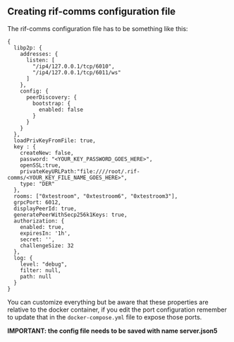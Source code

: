 ## Creating rif-comms configuration file

The rif-comms configuration file has to be something like this:

```json5
{
  libp2p: {
    addresses: {
      listen: [
        "/ip4/127.0.0.1/tcp/6010",
        "/ip4/127.0.0.1/tcp/6011/ws"
      ]
    },
    config: {
      peerDiscovery: {
        bootstrap: {
          enabled: false
        }
      }
    }
  },
  loadPrivKeyFromFile: true,
  key : {
    createNew: false,
    password: "<YOUR_KEY_PASSWORD_GOES_HERE>",
    openSSL:true,
    privateKeyURLPath:"file:////root/.rif-comms/<YOUR_KEY_FILE_NAME_GOES_HERE>",
    type: "DER"
  },
  rooms: ["0xtestroom", "0xtestroom6", "0xtestroom3"],
  grpcPort: 6012,
  displayPeerId: true,
  generatePeerWithSecp256k1Keys: true,
  authorization: {
    enabled: true,
    expiresIn: '1h',
    secret: '',
    challengeSize: 32
  },
  log: {
    level: "debug",
    filter: null,
    path: null
  }
}
```

You can customize everything but be aware that these properties are relative to the docker container, if
you edit the port configuration remember to update that in the `docker-compose.yml` file to expose those ports.
 

**IMPORTANT: the config file needs to be saved with name server.json5**